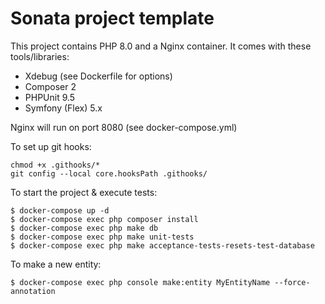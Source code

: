 # Sonata project template

This project contains PHP 8.0 and a Nginx container.
It comes with these tools/libraries:
* Xdebug (see Dockerfile for options)
* Composer 2
* PHPUnit 9.5
* Symfony (Flex) 5.x

Nginx will run on port 8080 (see docker-compose.yml)

To set up git hooks:
```shell
chmod +x .githooks/*
git config --local core.hooksPath .githooks/
```

To start the project & execute tests:
```shell
$ docker-compose up -d
$ docker-compose exec php composer install
$ docker-compose exec php make db
$ docker-compose exec php make unit-tests
$ docker-compose exec php make acceptance-tests-resets-test-database
```

To make a new entity:
```
$ docker-compose exec php console make:entity MyEntityName --force-annotation
```
